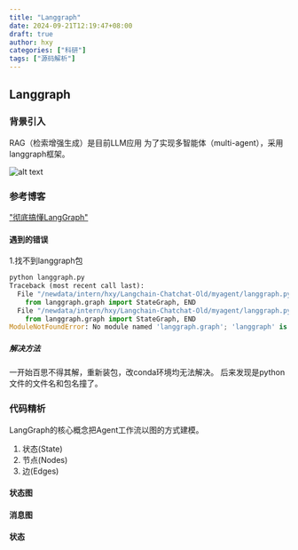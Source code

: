 ```yaml
---
title: "Langgraph"
date: 2024-09-21T12:19:47+08:00
draft: true
author: hxy
categories: ["科研"]
tags: ["源码解析"]
---
```


## Langgraph
### 背景引入
RAG（检索增强生成）是目前LLM应用
为了实现多智能体（multi-agent），采用langgraph框架。

![alt text](../image-3.png)

### 参考博客
["彻底搞懂LangGraph"](https://developer.volcengine.com/articles/7370376546193768458)

#### 遇到的错误
1.找不到langgraph包
```python
python langgraph.py 
Traceback (most recent call last):
  File "/newdata/intern/hxy/Langchain-Chatchat-Old/myagent/langgraph.py", line 1, in <module>
    from langgraph.graph import StateGraph, END
  File "/newdata/intern/hxy/Langchain-Chatchat-Old/myagent/langgraph.py", line 1, in <module>
    from langgraph.graph import StateGraph, END
ModuleNotFoundError: No module named 'langgraph.graph'; 'langgraph' is not a package
```
##### 解决方法
一开始百思不得其解，重新装包，改conda环境均无法解决。
后来发现是python文件的文件名和包名撞了。

### 代码精析
LangGraph的核心概念把Agent工作流以图的方式建模。
1. 状态(State)
2. 节点(Nodes)
3. 边(Edges)

#### 状态图

#### 消息图

#### 状态


```python




```
